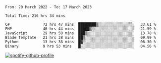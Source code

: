 <!--START_SECTION:waka-->

```text
From: 20 March 2022 - To: 17 March 2023

Total Time: 216 hrs 34 mins

C#               72 hrs 47 mins  ████████▒░░░░░░░░░░░░░░░░   33.61 %
PHP              46 hrs 44 mins  █████▒░░░░░░░░░░░░░░░░░░░   21.59 %
JavaScript       29 hrs 50 mins  ███▒░░░░░░░░░░░░░░░░░░░░░   13.78 %
Blade Template   21 hrs 38 mins  ██▒░░░░░░░░░░░░░░░░░░░░░░   09.99 %
Python           13 hrs 38 mins  █▓░░░░░░░░░░░░░░░░░░░░░░░   06.30 %
Binary           9 hrs 53 mins   █░░░░░░░░░░░░░░░░░░░░░░░░   04.56 %
```

<!--END_SECTION:waka-->
[![spotify-github-profile](https://spotify-github-profile.vercel.app/api/view?uid=c00zprrvy9xiloa9qnco3hmng&cover_image=true&theme=novatorem&show_offline=false&background_color=121212&bar_color=53b14f&bar_color_cover=false)](https://spotify-github-profile.vercel.app/api/view?uid=c00zprrvy9xiloa9qnco3hmng&redirect=true)
